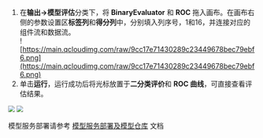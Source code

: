 ﻿1. 在**输出->模型评估**分类下，将 **BinaryEvaluator** 和 **ROC** 拖入画布。在画布右侧的参数设置区**标签列**和**得分列**中，分别填入列序号，1和16，并连接对应的组件流和数据流。  
 ![https://main.qcloudimg.com/raw/9cc17e71430289c23449678bec79ebf6.png](https://main.qcloudimg.com/raw/9cc17e71430289c23449678bec79ebf6.png)
2. 单击**运行**，运行成功后将光标放置于**二分类评价**和 **ROC 曲线**，可直接查看评估结果。
<img src="https://main.qcloudimg.com/raw/d032f7aa3bf12666b3651e95c02baf6c.png" style="zoom:80%">
<img src="https://main.qcloudimg.com/raw/ed8d0889ab311942f45fd430c01cb921.png" style="zoom:80%">

模型服务部署请参考 [模型服务部署及模型仓库](/blob/1.2/tione/操作指南/模型服务部署及模型仓库.md) 文档


